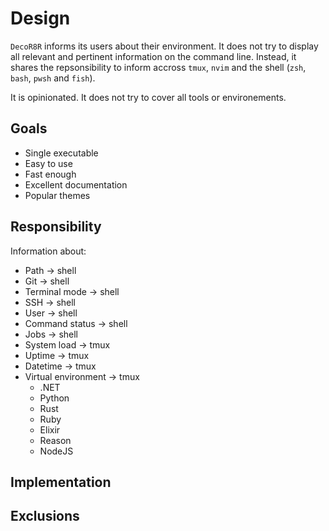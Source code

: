 # Design
`DecoR8R` informs its users about their environment. It does not try to display all relevant and pertinent information on the command line. Instead, it shares the repsonsibility to inform accross `tmux`, `nvim` and the shell (`zsh`, `bash`, `pwsh` and `fish`).

It is opinionated. It does not try to cover all tools or environements.


## Goals
* Single executable
* Easy to use
* Fast enough
* Excellent documentation
* Popular themes


## Responsibility
Information about:
* Path -> shell
* Git -> shell
* Terminal mode -> shell
* SSH -> shell
* User -> shell
* Command status -> shell
* Jobs -> shell
* System load -> tmux
* Uptime -> tmux
* Datetime -> tmux
* Virtual environment -> tmux
    * .NET
    * Python
    * Rust
    * Ruby
    * Elixir
    * Reason
    * NodeJS


## Implementation


## Exclusions
